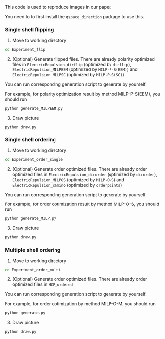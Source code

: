 This code is used to reproduce images in our paper.

You need to to first install the `qspace_direction` package to use this.

### Single shell flipping 

1. Move to working directory
```bash
cd Experiment_flip
```

2. (Optional) Generate flipped files.
There are already polarity optimized files in `ElectricRepulsion_dirflip` (optimized by `dirflip`), `ElectricRepulsion_MILPEEM` (optimized by `MILP-P-S(EEM)`) and `ElectricRepulsion_MILPSC` (optimized by `MILP-P-S(SC)`)

You can run corresponding generation script to generate by yourself.

For example, for polarity optimization result by method MILP-P-S(EEM), you should run
```bash
python generate_MILPEEM.py
```

3. Draw picture
```bash
python draw.py
```

### Single shell ordering

1. Move to working directory
```bash
cd Experiment_order_single
```

2. (Optional) Generate order optimized files.
There are already order optimized files in `ElectricRepulsion_dirorder` (optimized by `dirorder`), `ElectricRepulsion_MILPOS` (optimized by `MILP-O-S`) and `ElectricRepulsion_camino` (optimized by `orderpoints`)

You can run corresponding generation script to generate by yourself.

For example, for order optimization result by method MILP-O-S, you should run
```bash
python generate_MILP.py
```

3. Draw picture
```bash
python draw.py
```

### Multiple shell ordering

1. Move to working directory
```bash
cd Experiment_order_multi
```

2. (Optional) Generate order optimized files.
There are already order optimized files in `HCP_ordered`

You can run corresponding generation script to generate by yourself.

For example, for order optimization by method MILP-O-M, you should run
```bash
python generate.py
```

3. Draw picture
```bash
python draw.py
```